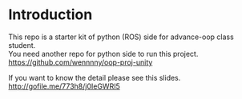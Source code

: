 # Introduction
This repo is a starter kit of python (ROS) side for advance-oop class student.  
You need another repo for python side to run this project.  
https://github.com/wennnny/oop-proj-unity

If you want to know the detail please see this slides.  
http://gofile.me/773h8/j0IeGWRI5
